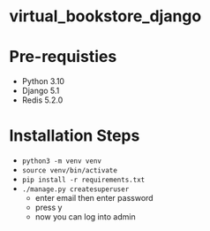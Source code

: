 # virtual_bookstore_django

# Pre-requisties 
- Python 3.10
- Django 5.1
- Redis 5.2.0
# Installation Steps
- `python3 -m venv venv`
- `source venv/bin/activate`
- `pip install -r requirements.txt`
- `./manage.py createsuperuser`
  - enter email then enter password
  - press y
  - now you can log into admin